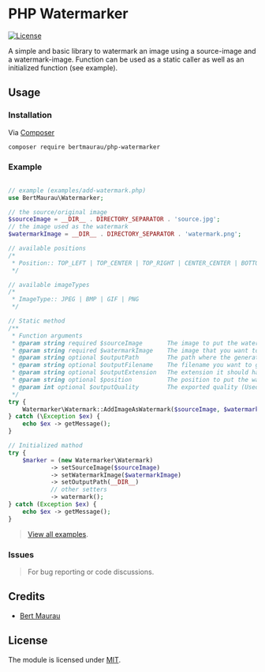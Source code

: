 # PHP Watermarker

[![License](http://img.shields.io/badge/license-MIT-lightgrey.svg)](https://github.com/bertmaurau/php-watermarker/blob/master/LICENSE)

A simple and basic library to watermark an image using a source-image and a watermark-image. Function can be used as a static caller as well as an initialized function (see example).


## Usage

### Installation

Via [Composer](https://getcomposer.org)

```bash
composer require bertmaurau/php-watermarker
```

### Example

``` php

// example (examples/add-watermark.php)
use BertMaurau\Watermarker;

// the source/original image
$sourceImage = __DIR__ . DIRECTORY_SEPARATOR . 'source.jpg';
// the image used as the watermark
$watermarkImage = __DIR__ . DIRECTORY_SEPARATOR . 'watermark.png';

// available positions
/*
 * Position:: TOP_LEFT | TOP_CENTER | TOP_RIGHT | CENTER_CENTER | BOTTOM_LEFT | BOTTOM_CENTER | BOTTOM_RIGHT
 */

// available imageTypes
/*
 * ImageType:: JPEG | BMP | GIF | PNG
 */

// Static method
/**
 * Function arguments
 * @param string required $sourceImage       The image to put the watermark on
 * @param string required $watermarkImage    The image that you want to use as a watermark
 * @param string optional $outputPath        The path where the generated image should be placed (check your permissions)
 * @param string optional $outputFilename    The filename you want to give the exported file
 * @param string optional $outputExtension   The extension it should have
 * @param string optional $position          The position to put the watermark at
 * @param int optional $outputQuality        The exported quality (Used for .jpg or for compression with .png [1-100])
 */
try {
    Watermarker\Watermark::AddImageAsWatermark($sourceImage, $watermarkImage, __DIR__, $filename = Watermarker\Position::CENTER_CENTER, Watermarker\ImageType::JPEG, Watermarker\Position::BOTTOM_CENTER, 100);
} catch (\Exception $ex) {
    echo $ex -> getMessage();
}

// Initialized mathod
try {
    $marker = (new Watermarker\Watermark)
            -> setSourceImage($sourceImage)
            -> setWatermarkImage($watermarkImage)
            -> setOutputPath(__DIR__)
            // other setters
            -> watermark();
} catch (Exception $ex) {
    echo $ex -> getMessage();
}


```

> [View all examples](/examples/add-watermark.php).

### Issues

> For bug reporting or code discussions.

## Credits

- [Bert Maurau](https://github.com/bertmaurau)

## License

The module is licensed under [MIT](./LICENSE.md).